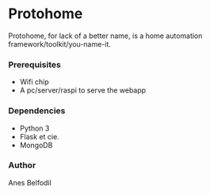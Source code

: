 # Protohome 
Protohome, for lack of a better name, is a home automation framework/toolkit/you-name-it. 

### Prerequisites
* Wifi chip
* A pc/server/raspi to serve the webapp

### Dependencies
* Python 3
* Flask et cie.
* MongoDB

### Author
Anes Belfodil

